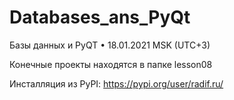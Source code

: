 # Databases_ans_PyQt
Базы данных и PyQT • 18.01.2021 MSK (UTC+3)

Конечные проекты находятся в папке lesson08

Инсталляция из PyPI: https://pypi.org/user/radif.ru/

